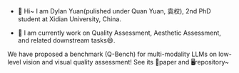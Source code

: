 - 👋 Hi~ I am Dylan Yuan(pulished under Quan Yuan, 袁权), 2nd PhD student at Xidian University, China.

- 🔭 I am currently work on Quality Assessment, Aesthetic Assessment, and related downstream tasks😄.


We have proposed a benchmark (Q-Bench) for multi-modality LLMs on low-level vision and visual quality assessment! See its 📖paper and 🖥️repository~
<!--
**dylanqyuan/dylanqyuan** is a ✨ _special_ ✨ repository because its `README.md` (this file) appears on your GitHub profile.

Here are some ideas to get you started:

- 🔭 I’m currently working on ...
- 🌱 I’m currently learning ...
- 👯 I’m looking to collaborate on ...
- 🤔 I’m looking for help with ...
- 💬 Ask me about ...
- 📫 How to reach me: ...
- 😄 Pronouns: ...
- ⚡ Fun fact: ...
-->
